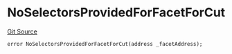 # NoSelectorsProvidedForFacetForCut
[Git Source](https://github.com/thrackle-io/rules-protocol/blob/941799bce65220406b4d9686c5c5f1ae7c99f4ee/src/economic/ruleStorage/RuleStorageDiamondLib.sol)


```solidity
error NoSelectorsProvidedForFacetForCut(address _facetAddress);
```


